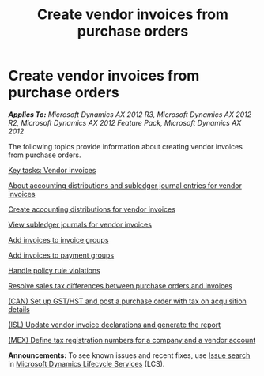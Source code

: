 ﻿---
title: Create vendor invoices from purchase orders
TOCTitle: Create vendor invoices from purchase orders
ms:assetid: 37fbcbde-e75d-4c9d-b4a8-5adcd61faccf
ms:mtpsurl: https://technet.microsoft.com/en-us/library/Gg231107(v=AX.60)
ms:contentKeyID: 36056614
ms.date: 04/18/2014
mtps_version: v=AX.60
f1_keywords:
- group
- match
- vendor
- purchase order
- invoices
- purchase orders
- vendors
- groups
- correct
- invoice
- intercompany
- vendor invoice
- correction
- corrections
- matching
- vendor invoices
- PO
- POs
---

# Create vendor invoices from purchase orders 


_**Applies To:** Microsoft Dynamics AX 2012 R3, Microsoft Dynamics AX 2012 R2, Microsoft Dynamics AX 2012 Feature Pack, Microsoft Dynamics AX 2012_

The following topics provide information about creating vendor invoices from purchase orders.

[Key tasks: Vendor invoices](key-tasks-vendor-invoices.md)

[About accounting distributions and subledger journal entries for vendor invoices](about-accounting-distributions-and-subledger-journal-entries-for-vendor-invoices.md)

[Create accounting distributions for vendor invoices](create-accounting-distributions-for-vendor-invoices.md)

[View subledger journals for vendor invoices](view-subledger-journals-for-vendor-invoices.md)

[Add invoices to invoice groups](add-invoices-to-invoice-groups.md)

[Add invoices to payment groups](add-invoices-to-payment-groups.md)

[Handle policy rule violations](handle-policy-rule-violations.md)

[Resolve sales tax differences between purchase orders and invoices](resolve-sales-tax-differences-between-purchase-orders-and-invoices.md)

[(CAN) Set up GST/HST and post a purchase order with tax on acquisition details](can-set-up-gst-hst-and-post-a-purchase-order-with-tax-on-acquisition-details.md)

[(ISL) Update vendor invoice declarations and generate the report](isl-update-vendor-invoice-declarations-and-generate-the-report.md)

[(MEX) Define tax registration numbers for a company and a vendor account](mex-define-tax-registration-numbers-for-a-company-and-a-vendor-account.md)

  
**Announcements:** To see known issues and recent fixes, use [Issue search](http://go.microsoft.com/fwlink/?linkid=389258) in [Microsoft Dynamics Lifecycle Services](http://go.microsoft.com/fwlink/?linkid=306505) (LCS).


